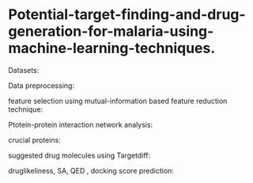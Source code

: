 # Potential-target-finding-and-drug-generation-for-malaria-using-machine-learning-techniques.

Datasets:

Data preprocessing:

feature selection using mutual-information based feature reduction technique:

Ptotein-protein interaction network analysis:

crucial proteins:

suggested drug molecules using Targetdiff:

druglikeliness, SA, QED , docking score prediction:



